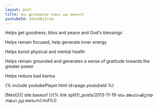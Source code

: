 ```yaml
---
layout: post
title: ഓം മൃഗാലയായ നമഹ ൧൧ ടൈംസ്
youtubeId: bVas0biIruw
---
```

 
 
Helps get goodness, bliss and peace and God's blessings
 
Helps remain focused, help generate inner energy 
 
Helps boost physical and mental health 
 
Helps remain grounded and generates a sense of gratitude towards the greater power 
 
Helps reduce bad karma
 
 
 
 


{% include youtubePlayer.html id=page.youtubeId %}
 
[Next]({{ site.baseurl }}{% link  split1/_posts/2013-11-19-ഓം മഹോഷ്റ്റായ നമഹ ൧൧ ടൈംസ്.md%})
 
